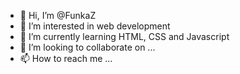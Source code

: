 - 👋 Hi, I’m @FunkaZ
- 👀 I’m interested in web development
- 🌱 I’m currently learning HTML, CSS and Javascript
- 💞️ I’m looking to collaborate on ...
- 📫 How to reach me ...

<!---
FunkaZ/FunkaZ is a ✨ special ✨ repository because its `README.md` (this file) appears on your GitHub profile.
You can click the Preview link to take a look at your changes.
--->
